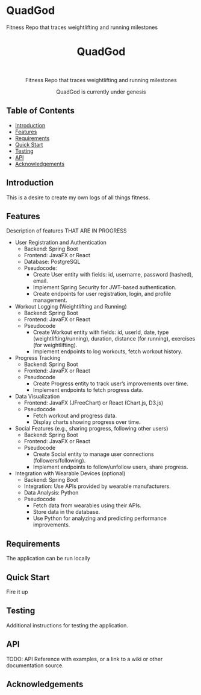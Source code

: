 # QuadGod
Fitness Repo that traces weightlifting and running milestones

<h1 align="center"> QuadGod </h1> <br>

<p align="center">
    Fitness Repo that traces weightlifting and running milestones

<p align="center"> 
  QuadGod is currently under genesis 
</p>

## Table of Contents

- [Introduction](#introduction)
- [Features](#features)
- [Requirements](#requirements)
- [Quick Start](#quick-start)
- [Testing](#testing)
- [API](#requirements)
- [Acknowledgements](#acknowledgements)

## Introduction

This is a desire to create my own logs of all things fitness.

## Features
Description of features THAT ARE IN PROGRESS

* User Registration and Authentication
    * Backend: Spring Boot
    * Frontend: JavaFX or React
    * Database: PostgreSQL
    * Pseudocode: 
        * Create User entity with fields: id, username, password (hashed), email.
        * Implement Spring Security for JWT-based authentication.
        * Create endpoints for user registration, login, and profile management.
* Workout Logging (Weightlifting and Running)
    * Backend: Spring Boot
    * Frontend: JavaFX or React
    * Pseudocode
        * Create Workout entity with fields: id, userId, date, type (weightlifting/running), duration, distance (for running), exercises (for weightlifting).
        * Implement endpoints to log workouts, fetch workout history.
* Progress Tracking
    * Backend: Spring Boot
    * Frontend: JavaFX or React
    * Pseudocode
        * Create Progress entity to track user’s improvements over time.
        * Implement endpoints to fetch progress data.
* Data Visualization
    * Frontend: JavaFX (JFreeChart) or React (Chart.js, D3.js)
    * Pseudocode
        * Fetch workout and progress data.
        * Display charts showing progress over time.
* Social Features (e.g., sharing progress, following other users)
    * Backend: Spring Boot
    * Frontend: JavaFX or React
    * Pseudocode
        * Create Social entity to manage user connections (followers/following).
        * Implement endpoints to follow/unfollow users, share progress.
* Integration with Wearable Devices (optional)
    * Backend: Spring Boot
    * Integration: Use APIs provided by wearable manufacturers.
    * Data Analysis: Python
    * Pseudocode
        * Fetch data from wearables using their APIs.
        * Store data in the database.
        * Use Python for analyzing and predicting performance improvements.


## Requirements
The application can be run locally

## Quick Start
Fire it up

## Testing
Additional instructions for testing the application.

## API
TODO: API Reference with examples, or a link to a wiki or other documentation source.

## Acknowledgements

